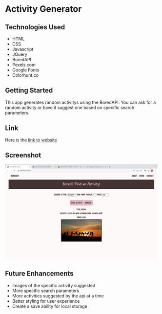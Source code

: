 # Activity Generator

## Technologies Used
- HTML
- CSS
- Javascript
- JQuery
- BoredAPI
- Pexels.com
- Google Fonts
- Colorhunt.co

<!-- img goes here -->

## Getting Started
<!-- link to website -->
This app generates random activitys using the BoredAPI. You can ask for a random activity or have it suggest one based on specific search parameters. 

## Link
Here is the <a href="https://deploy-preview-8--iridescent-peony-607767.netlify.app/" target='_blank'>link to website</a>


## Screenshot
<img alt="image of website" width="500px" src="img/Screen Shot 2022-05-10 at 10.53.56 AM.png">


## Future Enhancements
- Images of the specific activity suggested
- More specific search parameters
- More activities suggested by the api at a time
- Better styling for user experience
- Create a save ability for local storage



